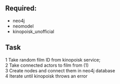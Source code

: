## Required:
- neo4j  
- neomodel  
- kinopoisk_unofficial  

## Task
1 Take random film ID from kinopoisk service;  
2 Take connected actors to film from (1)  
3 Create nodes and connect them in neo4j database  
4 Iterate until kinopoisk throws an error  
